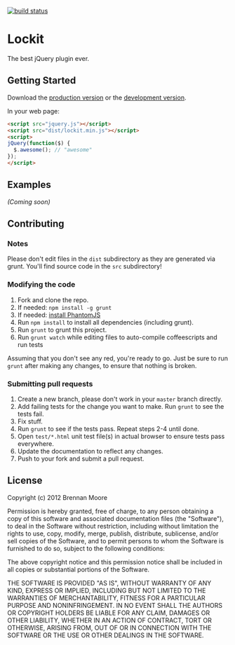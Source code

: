 [![build status](https://api.travis-ci.org/zamiang/lockit-js.png)](http://travis-ci.org/zamiang/lockit-js)

# Lockit

The best jQuery plugin ever.

## Getting Started
Download the [production version][min] or the [development version][max].

[min]: https://raw.github.com/zamiang/lockit-js/master/dist/lockit.min.js
[max]: https://raw.github.com/zamiang/lockit-js/master/dist/lockit.js

In your web page:

```html
<script src="jquery.js"></script>
<script src="dist/lockit.min.js"></script>
<script>
jQuery(function($) {
  $.awesome(); // "awesome"
});
</script>
```

## Examples
_(Coming soon)_

## Contributing

### Notes
Please don't edit files in the `dist` subdirectory as they are generated via grunt. You'll find source code in the `src` subdirectory!

### Modifying the code
1. Fork and clone the repo.
1. If needed: `npm install -g grunt`
1. If needed: [install PhantomJS](http://phantomjs.org/download.html)
1. Run `npm install` to install all dependencies (including grunt).
1. Run `grunt` to grunt this project.
1. Run `grunt watch` while editing files to auto-compile coffeescripts and run tests

Assuming that you don't see any red, you're ready to go. Just be sure to run `grunt` after making any changes, to ensure that nothing is broken.

### Submitting pull requests

1. Create a new branch, please don't work in your `master` branch directly.
1. Add failing tests for the change you want to make. Run `grunt` to see the tests fail.
1. Fix stuff.
1. Run `grunt` to see if the tests pass. Repeat steps 2-4 until done.
1. Open `test/*.html` unit test file(s) in actual browser to ensure tests pass everywhere.
1. Update the documentation to reflect any changes.
1. Push to your fork and submit a pull request.

## License

Copyright (c) 2012 Brennan Moore

Permission is hereby granted, free of charge, to any person
obtaining a copy of this software and associated documentation
files (the "Software"), to deal in the Software without
restriction, including without limitation the rights to use,
copy, modify, merge, publish, distribute, sublicense, and/or sell
copies of the Software, and to permit persons to whom the
Software is furnished to do so, subject to the following
conditions:

The above copyright notice and this permission notice shall be
included in all copies or substantial portions of the Software.

THE SOFTWARE IS PROVIDED "AS IS", WITHOUT WARRANTY OF ANY KIND,
EXPRESS OR IMPLIED, INCLUDING BUT NOT LIMITED TO THE WARRANTIES
OF MERCHANTABILITY, FITNESS FOR A PARTICULAR PURPOSE AND
NONINFRINGEMENT. IN NO EVENT SHALL THE AUTHORS OR COPYRIGHT
HOLDERS BE LIABLE FOR ANY CLAIM, DAMAGES OR OTHER LIABILITY,
WHETHER IN AN ACTION OF CONTRACT, TORT OR OTHERWISE, ARISING
FROM, OUT OF OR IN CONNECTION WITH THE SOFTWARE OR THE USE OR
OTHER DEALINGS IN THE SOFTWARE.

